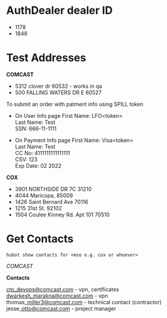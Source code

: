 ---
---

# AuthDealer dealer ID

- 1178
- 1848

# Test Addresses

**COMCAST**

- 5312 clover dr  60532  - works in qa
- 500 FALLING WATERS DR E 60527

To submit an order with patment info using SPILL token

- On User Info page
  First Name: LFO\<token\>      
  Last Name: Test  
  SSN: 666-11-1111  
  
- On Payment Info page
  First Name: Visa\<token\>  
  Last Name: Test  
  CC No: 4111111111111111  
  CSV: 123  
  Exp Date: 02 2022  

**COX**

- 3901 NORTHSIDE DR 7C 31210
- 4044 Maricopa, 85009
- 1426 Saint Bernard Ave 70116
- 1215 31st St. 92102
- 1504 Coulee Kinney Rd. Apt 101 70510

# Get Contacts
`hubot show contacts for <mso e.g. cox or whoever>`

*COMCAST*

**Contacts**

ctp_devops@comcast.com - vpn, certificates  
dwarkesh_marakna@comcast.com - vpn  
thomas\_miller3@comcast.com - technical contact (contractor)  
jesse\_otto@comcast.com - project manager  


